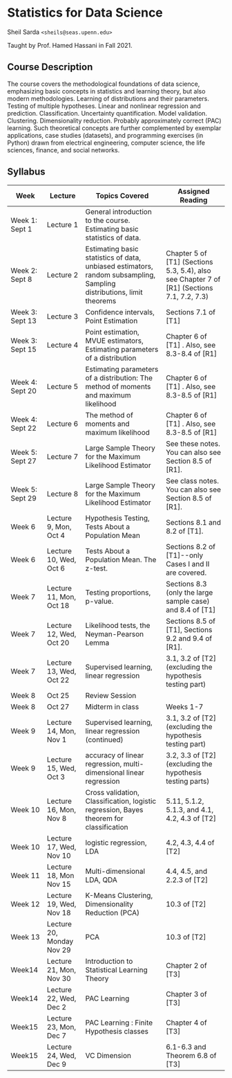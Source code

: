 # Statistics for Data Science

Sheil Sarda `<sheils@seas.upenn.edu>`

Taught by Prof. Hamed Hassani in Fall 2021.

## Course Description

The course covers the methodological foundations of data science, emphasizing basic concepts in statistics and learning theory, but also modern methodologies. Learning of distributions and their parameters. Testing of multiple hypotheses. Linear and nonlinear regression and prediction. Classification. Uncertainty quantification. Model validation. Clustering. Dimensionality reduction. Probably approximately correct (PAC) learning. Such theoretical concepts are further complemented by exemplar applications, case studies (datasets), and programming exercises (in Python) drawn from electrical engineering, computer science, the life sciences, finance, and social networks.

## Syllabus

|Week           |Lecture                  |Topics Covered                                                                                                      |Assigned Reading                                                                           |
|---------------|-------------------------|--------------------------------------------------------------------------------------------------------------------|-------------------------------------------------------------------------------------------|
|Week 1: Sept  1|Lecture 1                |General introduction to the course.  Estimating basic statistics of data.                                           |                                                                                           |
|Week 2: Sept 8 |Lecture 2                |Estimating basic statistics of data, unbiased estimators, random subsampling, Sampling distributions, limit theorems|Chapter 5 of [T1] (Sections 5.3, 5.4), also see Chapter 7 of [R1] (Sections  7.1, 7.2, 7.3)|
|Week 3: Sept 13|Lecture 3                |Confidence intervals, Point Estimation                                                                              |Sections 7.1 of [T1]                                                                       |
|Week 3: Sept 15|Lecture 4                |Point estimation, MVUE estimators, Estimating parameters of a distribution                                          |Chapter 6 of [T1] . Also, see  8.3-8.4 of [R1]                                             |
|Week 4: Sept 20|Lecture 5                |Estimating parameters of a distribution: The method of moments and maximum likelihood                               |Chapter 6 of [T1] . Also, see  8.3-8.5 of [R1]                                             |
|Week 4: Sept 22|Lecture 6                |The method of moments and maximum likelihood                                                                        |Chapter 6 of [T1] . Also, see  8.3-8.5 of [R1]                                             |
|Week 5: Sept 27|Lecture 7                |Large Sample Theory for the Maximum Likelihood Estimator                                                            |See these notes.  You can also see Section 8.5 of [R1].                                    |
|Week 5: Sept 29|Lecture 8                |Large Sample Theory for the Maximum Likelihood Estimator                                                            |See class notes.  You can also see Section 8.5 of [R1].                                    |
|Week 6         |Lecture 9, Mon, Oct 4    |Hypothesis Testing, Tests About a Population Mean                                                                   |Sections 8.1 and 8.2 of [T1].                                                              |
|Week 6         |Lecture 10, Wed, Oct 6   |Tests About a Population Mean. The z-test.                                                                          |Sections 8.2 of [T1]--only Cases I and II are covered.                                     |
|Week 7         |Lecture 11, Mon, Oct 18  |Testing proportions, p-value.                                                                                       |Sections 8.3 (only the large sample case) and 8.4 of [T1]                                  |
|Week 7         |Lecture 12, Wed, Oct 20  |Likelihood tests, the Neyman-Pearson Lemma                                                                          |Sections 8.5 of [T1], Sections 9.2 and 9.4 of [R1].                                        |
|Week 7         |Lecture 13, Wed, Oct 22  |Supervised learning, linear regression                                                                              |3.1, 3.2 of [T2] (excluding the hypothesis testing part)                                   |
|Week 8         |Oct 25                   | Review Session                                                                                                     |                                                                                           |
|Week 8         |Oct 27                   | Midterm in class                                                                                                   |Weeks 1-7                                                                                  |
|Week 9         |Lecture 14, Mon, Nov 1   |Supervised learning, linear regression (continued)                                                                  |3.1, 3.2 of [T2] (excluding the hypothesis testing part)                                   |
|Week 9         |Lecture 15, Wed, Oct 3   |accuracy of linear regression, multi-dimensional linear regression                                                  |3.2, 3.3 of [T2] (excluding the hypothesis testing parts)                                  |
|Week 10        |Lecture 16, Mon, Nov 8   |Cross validation, Classification, logistic regression, Bayes theorem for classification                             |5.11, 5.1.2, 5.1.3, and  4.1, 4.2, 4.3 of [T2]                                             |
|Week 10        |Lecture 17, Wed, Nov 10  |logistic regression,  LDA                                                                                           |4.2, 4.3, 4.4 of [T2]                                                                      |
|Week 11        |Lecture 18, Mon Nov 15   |Multi-dimensional LDA, QDA                                                                                          |4.4, 4.5, and 2.2.3 of [T2]                                                                |
|Week 12        |Lecture 19, Wed, Nov 18  |K-Means Clustering, Dimensionality Reduction (PCA)                                                                  |10.3 of [T2]                                                                               |
|Week 13        |Lecture 20, Monday Nov 29|PCA                                                                                                                 |10.3 of [T2]                                                                               |
|Week14         |Lecture 21, Mon, Nov 30  |Introduction to Statistical Learning Theory                                                                         |Chapter 2 of [T3]                                                                          |
|Week14         |Lecture 22, Wed, Dec 2   |PAC Learning                                                                                                        |Chapter 3 of [T3]                                                                          |
|Week15         |Lecture 23, Mon, Dec 7   |PAC Learning : Finite Hypothesis classes                                                                            |Chapter 4 of [T3]                                                                          |
|Week15         |Lecture 24, Wed, Dec 9   |VC Dimension                                                                                                        |6.1-6.3 and Theorem 6.8 of [T3]                                                            |


